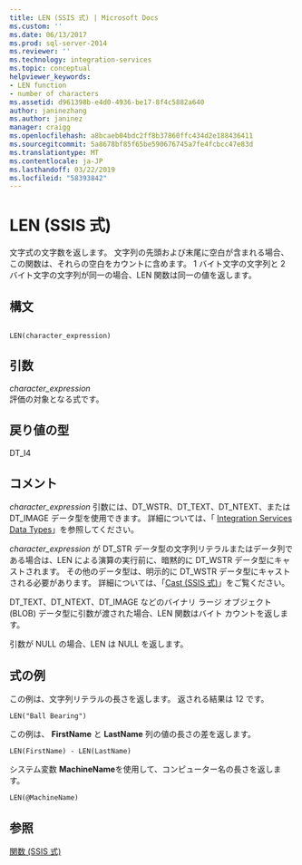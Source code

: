 ```yaml
---
title: LEN (SSIS 式) | Microsoft Docs
ms.custom: ''
ms.date: 06/13/2017
ms.prod: sql-server-2014
ms.reviewer: ''
ms.technology: integration-services
ms.topic: conceptual
helpviewer_keywords:
- LEN function
- number of characters
ms.assetid: d961398b-e4d0-4936-be17-8f4c5882a640
author: janinezhang
ms.author: janinez
manager: craigg
ms.openlocfilehash: a8bcaeb04bdc2ff8b37860ffc434d2e188436411
ms.sourcegitcommit: 5a8678bf85f65be590676745a7fe4fcbcc47e83d
ms.translationtype: MT
ms.contentlocale: ja-JP
ms.lasthandoff: 03/22/2019
ms.locfileid: "58393842"
---
```

# <a name="len-ssis-expression"></a>LEN (SSIS 式)
  文字式の文字数を返します。 文字列の先頭および末尾に空白が含まれる場合、この関数は、それらの空白をカウントに含めます。 1 バイト文字の文字列と 2 バイト文字の文字列が同一の場合、LEN 関数は同一の値を返します。  
  
## <a name="syntax"></a>構文  
  
```  
  
LEN(character_expression)  
```  
  
## <a name="arguments"></a>引数  
 *character_expression*  
 評価の対象となる式です。  
  
## <a name="result-types"></a>戻り値の型  
 DT_I4  
  
## <a name="remarks"></a>コメント  
 *character_expression* 引数には、DT_WSTR、DT_TEXT、DT_NTEXT、または DT_IMAGE データ型を使用できます。 詳細については、「 [Integration Services Data Types](../data-flow/integration-services-data-types.md)」を参照してください。  
  
 *character_expression* が DT_STR データ型の文字列リテラルまたはデータ列である場合は、LEN による演算の実行前に、暗黙的に DT_WSTR データ型にキャストされます。 その他のデータ型は、明示的に DT_WSTR データ型にキャストされる必要があります。 詳細については、「[Cast &#40;SSIS 式&#41;](cast-ssis-expression.md)」をご覧ください。  
  
 DT_TEXT、DT_NTEXT、DT_IMAGE などのバイナリ ラージ オブジェクト (BLOB) データ型に引数が渡された場合、LEN 関数はバイト カウントを返します。  
  
 引数が NULL の場合、LEN は NULL を返します。  
  
## <a name="expression-examples"></a>式の例  
 この例は、文字列リテラルの長さを返します。 返される結果は 12 です。  
  
```  
LEN("Ball Bearing")  
```  
  
 この例は、 **FirstName** と **LastName** 列の値の長さの差を返します。  
  
```  
LEN(FirstName) - LEN(LastName)  
```  
  
 システム変数 **MachineName**を使用して、コンピューター名の長さを返します。  
  
```  
LEN(@MachineName)  
```  
  
## <a name="see-also"></a>参照  
 [関数 (SSIS 式)](functions-ssis-expression.md)  
  
  
